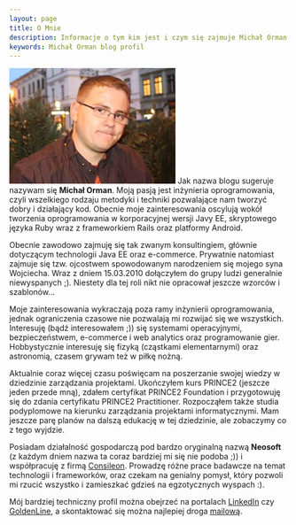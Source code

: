 ```yaml
---
layout: page
title: O Mnie
description: Informacje o tym kim jest i czym się zajmuje Michał Orman.
keywords: Michał Orman blog profil
---
```

<a href="/images/avatar.jpg" rel="colorbox" title="Powiększ zdjęcie"><img src="/images/avatar_mid.jpg" class="avatar" alt="Michał Orman" /></a>
Jak nazwa blogu sugeruje nazywam się **Michał Orman**. Moją pasją jest inżynieria
oprogramowania, czyli wszelkiego rodzaju metodyki i techniki pozwalające nam
tworzyć dobry i działający kod. Obecnie moje zainteresowania oscylują wokół
tworzenia oprogramowania w korporacyjnej wersji Javy EE, skryptowego
języka Ruby wraz z frameworkiem Rails oraz platformy Android.

Obecnie zawodowo zajmuję się tak zwanym konsultingiem, głównie dotyczącym technologii
Java EE oraz e-commerce. Prywatnie natomiast zajmuje się tzw. ojcostwem spowodowanym
narodzeniem się mojego syna Wojciecha. Wraz z dniem 15.03.2010 dołączyłem do grupy ludzi
generalnie niewyspanych ;). Niestety dla tej roli nikt nie opracował jeszcze wzorców
i szablonów...

Moje zainteresowania wykraczają poza ramy inżynierii oprogramowania, jednak
ograniczenia czasowe nie pozwalają mi rozwijać się we wszystkich.
Interesuję (bądź interesowałem ;)) się systemami operacyjnymi, bezpieczeństwem,
e-commerce i web analytics oraz programowanie gier. Hobbystycznie interesuję się
fizyką (cząstkami elementarnymi) oraz astronomią, czasem grywam też w piłkę nożną.

Aktualnie coraz więcej czasu poświęcam na poszerzanie swojej wiedzy w dziedzinie
zarządzania projektami. Ukończyłem kurs PRINCE2 (jeszcze jeden przede mną),
zdałem certyfikat PRINCE2 Foundation i przygotowuję się do zdania certyfikatu
PRINCE2 Practitioner. Rozpocząłem także studia podyplomowe na kierunku zarządzania
projektami informatycznymi. Mam jeszcze parę planów na dalszą edukację w tej
dziedzinie, ale zobaczymy co z tego wyjdzie.

Posiadam działalność gospodarczą pod bardzo oryginalną nazwą
**Neosoft** (z każdym dniem nazwa ta coraz bardziej mi się nie podoba ;)) i
współpracuję z firmą <a href="http://consileon.pl">Consileon</a>. Prowadzę różne
prace badawcze na temat technologii i frameworków, oraz czekam na genialny
pomysł, który pozwoli mi rzucić wszystko i zamieszkać gdzieś na egzotycznych
wyspach :).

Mój bardziej techniczny profil można obejrzeć na portalach
<a href="http://pl.linkedin.com/in/michalorman" title="Mój profil LinkedIn">LinkedIn</a> czy
<a href="http://www.goldenline.pl/michal-orman" title="Mój profil GoldenLine">GoldenLine</a>, a skontaktować się
można najlepiej droga <a href="mailto:michal.orman@gmail.com">mailową</a>.